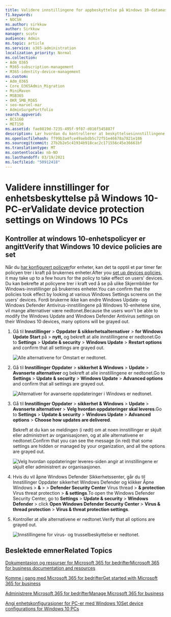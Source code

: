 ```yaml
---
title: Validere innstillingene for appbeskyttelse på Windows 10-datamaskiner
f1.keywords:
- NOCSH
ms.author: sirkkuw
author: Sirkkuw
manager: scotv
audience: Admin
ms.topic: article
ms.service: o365-administration
localization_priority: Normal
ms.collection:
- Adm_O365
- M365-subscription-management
- M365-identity-device-management
ms.custom:
- Adm_O365
- Core_O365Admin_Migration
- MiniMaven
- MSB365
- OKR_SMB_M365
- seo-marvel-mar
- AdminSurgePortfolio
search.appverid:
- BCS160
- MET150
ms.assetid: fae8819d-7235-495f-9f07-d016f545887f
description: Lær hvordan du kontrollerer at beskyttelsesinnstillingene for Microsoft 365 for business-apper trer i kraft på brukernes Windows 10-enheter.
ms.openlocfilehash: ff99b3a4fce49aebdb5c72f51e46678a7821e186
ms.sourcegitcommit: 27b2b2e5c41934b918cac2c171556c45e36661bf
ms.translationtype: MT
ms.contentlocale: nb-NO
ms.lasthandoff: 03/19/2021
ms.locfileid: "50912418"
---
```

# <a name="validate-device-protection-settings-on-windows-10-pcs"></a><span data-ttu-id="61681-103">Validere innstillinger for enhetsbeskyttelse på Windows 10-PC-er</span><span class="sxs-lookup"><span data-stu-id="61681-103">Validate device protection settings on Windows 10 PCs</span></span>

## <a name="verify-that-windows-10-device-policies-are-set"></a><span data-ttu-id="61681-104">Kontroller at windows 10-enhetspolicyer er angitt</span><span class="sxs-lookup"><span data-stu-id="61681-104">Verify that Windows 10 device policies are set</span></span>

<span data-ttu-id="61681-105">Når du [har konfigurert policyer](protection-settings-for-windows-10-pcs.md)for enheter, kan det ta opptil et par timer før policyen trer i kraft på brukernes enheter.</span><span class="sxs-lookup"><span data-stu-id="61681-105">After you [set up devices policies](protection-settings-for-windows-10-pcs.md), it may take up to a few hours for the policy to take effect on users' devices.</span></span> <span data-ttu-id="61681-106">Du kan bekrefte at policyene trer i kraft ved å se på ulike Skjermbilder for Windows-innstillinger på brukernes enheter.</span><span class="sxs-lookup"><span data-stu-id="61681-106">You can confirm that the policies took effect by looking at various Windows Settings screens on the users' devices.</span></span> <span data-ttu-id="61681-107">Fordi brukerne ikke kan endre Windows Update- og Windows Defender Antivirus-innstillingene på Windows 10-enhetene sine, vil mange alternativer være nedtonet.</span><span class="sxs-lookup"><span data-stu-id="61681-107">Because the users won't be able to modify the Windows Update and Windows Defender Antivirus settings on their Windows 10 devices, many options will be grayed out.</span></span>
  
1. <span data-ttu-id="61681-108">Gå til **Innstillinger** \> **Oppdater &amp; sikkerhetsalternativer** \> **for Windows Update Start** på \> **nytt,** og bekreft at alle innstillingene er nedtonet.</span><span class="sxs-lookup"><span data-stu-id="61681-108">Go to **Settings** \> **Update &amp; security** \> **Windows Update** \> **Restart options** and confirm that all settings are grayed out.</span></span> 
    
    ![Alle alternativene for Omstart er nedtonet.](../media/31308da9-18b0-47c5-bbf6-d5fa6747c376.png)
  
2. <span data-ttu-id="61681-110">Gå til **Innstillinger Oppdater** \> **sikkerhet &amp; Windows** \> **Update** \> **Avanserte alternativer** og bekreft at alle innstillingene er nedtonet.</span><span class="sxs-lookup"><span data-stu-id="61681-110">Go to **Settings** \> **Update &amp; security** \> **Windows Update** \> **Advanced options** and confirm that all settings are grayed out.</span></span> 
    
    ![Alternativer for avanserte oppdateringer i Windows er nedtonet.](../media/049cf281-d503-4be9-898b-c0a3286c7fc2.png)
  
3. <span data-ttu-id="61681-112">Gå til **Innstillinger Oppdater** \> **sikkerhet &amp; Windows** \> **Update** \> **Avanserte alternativer** \> **Velg hvordan oppdateringer skal leveres**.</span><span class="sxs-lookup"><span data-stu-id="61681-112">Go to **Settings** \> **Update &amp; security** \> **Windows Update** \> **Advanced options** \> **Choose how updates are delivered**.</span></span>
    
    <span data-ttu-id="61681-113">Bekreft at du kan se meldingen (i rødt) om at noen innstillinger er skjult eller administrert av organisasjonen, og at alle alternativene er nedtonet.</span><span class="sxs-lookup"><span data-stu-id="61681-113">Confirm that you can see the message (in red) that some settings are hidden or managed by your organization, and all the options are grayed out.</span></span>
    
    ![Velg hvordan oppdateringer leveres-siden angir at innstillingene er skjult eller administrert av organisasjonen.](../media/6b3e37c5-da41-4afd-9983-b4f406216b59.png)
  
4. <span data-ttu-id="61681-115">Hvis du vil åpne Windows Defender Sikkerhetssenter, går du til Innstillinger  Oppdater sikkerhet Windows Defender og klikker Åpne Windows \> **&amp;** \>  \> **Defender Security Center** Virus thread \> **&amp; protection** Virus threat protection \> **&amp; settings**.</span><span class="sxs-lookup"><span data-stu-id="61681-115">To open the Windows Defender Security Center, go to **Settings** \> **Update &amp; security** \> **Windows Defender** \> click **Open Windows Defender Security Center** \> **Virus &amp; thread protection** \> **Virus &amp; threat protection settings**.</span></span> 
    
5. <span data-ttu-id="61681-116">Kontroller at alle alternativene er nedtonet.</span><span class="sxs-lookup"><span data-stu-id="61681-116">Verify that all options are grayed out.</span></span> 
    
    ![Innstillingene for virus- og trusselbeskyttelse er nedtonet.](../media/9ca68d40-a5d9-49d7-92a4-c581688b5926.png)
  
## <a name="related-topics"></a><span data-ttu-id="61681-118">Beslektede emner</span><span class="sxs-lookup"><span data-stu-id="61681-118">Related Topics</span></span>

[<span data-ttu-id="61681-119">Dokumentasjon og ressurser for Microsoft 365 for bedrifter</span><span class="sxs-lookup"><span data-stu-id="61681-119">Microsoft 365 for business documentation and resources</span></span>](./index.yml)
  
[<span data-ttu-id="61681-120">Komme i gang med Microsoft 365 for bedrifter</span><span class="sxs-lookup"><span data-stu-id="61681-120">Get started with Microsoft 365 for business</span></span>](microsoft-365-business-overview.md)
  
[<span data-ttu-id="61681-121">Administrere Microsoft 365 for bedrifter</span><span class="sxs-lookup"><span data-stu-id="61681-121">Manage Microsoft 365 for business</span></span>](manage.md)
  
[<span data-ttu-id="61681-122">Angi enhetskonfigurasjoner for PC-er med Windows 10</span><span class="sxs-lookup"><span data-stu-id="61681-122">Set device configurations for Windows 10 PCs</span></span>](protection-settings-for-windows-10-pcs.md)
